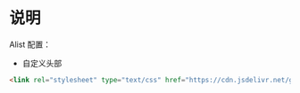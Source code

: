 # 说明

Alist 配置：

- 自定义头部

```html
<link rel="stylesheet" type="text/css" href="https://cdn.jsdelivr.net/gh/yoval/AlistSup@master/head.css"/>
```

